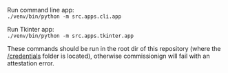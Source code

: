 Run command line app:<br>
```./venv/bin/python -m src.apps.cli.app```

Run Tkinter app:<br>
```./venv/bin/python -m src.apps.tkinter.app```

These commands should be run in the root dir of this repository (where the [/credentials](/credentials) folder is located), otherwise commissionign will fail with an attestation error.